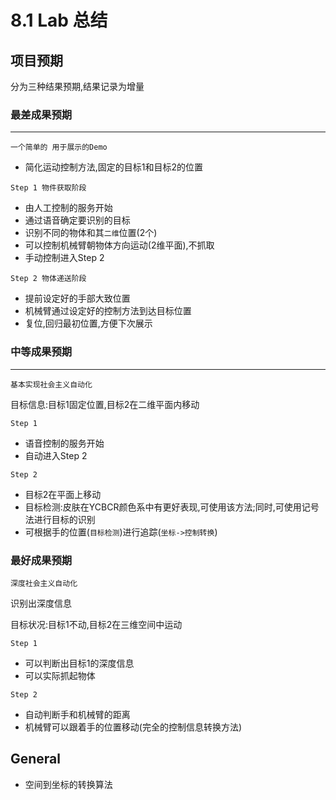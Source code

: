 # 8.1 Lab 总结

## 项目预期

分为三种结果预期,结果记录为增量

### 最差成果预期
---
`一个简单的 用于展示的Demo`

* 简化运动控制方法,固定的目标1和目标2的位置

`Step 1 物件获取阶段`

* 由人工控制的服务开始
* 通过语音确定要识别的目标
* 识别不同的物体和其`二维`位置(2个)
* 可以控制机械臂朝物体方向运动(2维平面),不抓取
* 手动控制进入Step 2

`Step 2 物体递送阶段`

* 提前设定好的手部大致位置
* 机械臂通过设定好的控制方法到达目标位置
* 复位,回归最初位置,方便下次展示

### 中等成果预期
---
`基本实现社会主义自动化`

目标信息:目标1固定位置,目标2在二维平面内移动

`Step 1`

* 语音控制的服务开始
* 自动进入Step 2

`Step 2`
* 目标2在平面上移动
* 目标检测:皮肤在YCBCR颜色系中有更好表现,可使用该方法;同时,可使用记号法进行目标的识别
* 可根据手的位置(`目标检测`)进行追踪(`坐标->控制转换`)


### 最好成果预期
`深度社会主义自动化`

识别出深度信息

目标状况:目标1不动,目标2在三维空间中运动

`Step 1`

* 可以判断出目标1的深度信息
* 可以实际抓起物体

`Step 2`

* 自动判断手和机械臂的距离
* 机械臂可以跟着手的位置移动(完全的控制信息转换方法)

## General
* 空间到坐标的转换算法

